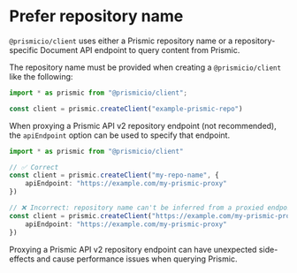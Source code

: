 # Prefer repository name

`@prismicio/client` uses either a Prismic repository name or a repository-specific Document API endpoint to query content from Prismic.

The repository name must be provided when creating a `@prismicio/client` like the following:

```typescript
import * as prismic from "@prismicio/client";

const client = prismic.createClient("example-prismic-repo")
```

When proxying a Prismic API v2 repository endpoint (not recommended), the `apiEndpoint` option can be used to specify that endpoint.

```typescript
import * as prismic from "@prismicio/client"

// ✅ Correct
const client = prismic.createClient("my-repo-name", {
	apiEndpoint: "https://example.com/my-prismic-proxy"
})

// ❌ Incorrect: repository name can't be inferred from a proxied endpoint
const client = prismic.createClient("https://example.com/my-prismic-proxy", {
	apiEndpoint: "https://example.com/my-prismic-proxy"
})
```

Proxying a Prismic API v2 repository endpoint can have unexpected side-effects and cause performance issues when querying Prismic.
